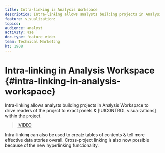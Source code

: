 ```yaml
---
title: Intra-linking in Analysis Workspace
description: Intra-linking allows analysts building projects in Analysis Workspace to drive readers of the project to exact panels and visualizations within the project.
feature: visualizations
topics: 
audience: analyst
activity: use
doc-type: feature video
team: Technical Marketing
kt: 1908
---
```


# Intra-linking in Analysis Workspace {#intra-linking-in-analysis-workspace}

Intra-linking allows analysts building projects in Analysis Workspace to drive readers of the project to exact panels & [!UICONTROL visualizations] within the project.

>[!VIDEO](https://video.tv.adobe.com/v/23724/?quality=12)

Intra-linking can also be used to create tables of contents & tell more effective data stories overall. Cross-project linking is also now possible because of the new hyperlinking functionality.
